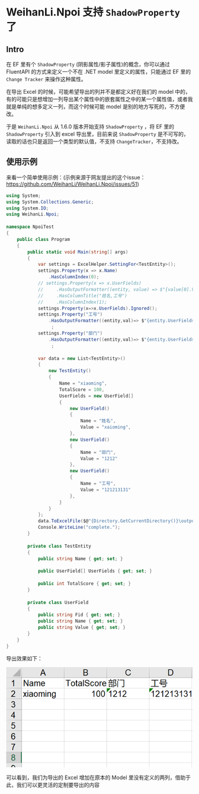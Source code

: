 # WeihanLi.Npoi 支持 `ShadowProperty` 了

## Intro

在 EF 里有个 `ShadowProperty` (阴影属性/影子属性)的概念，你可以通过 FluentAPI 的方式来定义一个不在 .NET model 里定义的属性，只能通过 EF 里的 `Change Tracker` 来操作这种属性。

在导出 Excel 的时候，可能希望导出的列并不是都定义好在我们的 model 中的，有的可能只是想增加一列导出某个属性中的嵌套属性之中的某一个属性值，或者我就是单纯的想多定义一列，而这个时候可能 model 是别的地方写死的，不方便改。

于是 `WeihanLi.Npoi` 从 1.6.0 版本开始支持 `ShadowProperty` ，将  EF 里的 `ShadowProperty` 引入到 excel 导出里，目前来说 `ShadowProperty` 是不可写的，读取的话也只是返回一个类型的默认值，不支持 `ChangeTracker`，不支持改。

## 使用示例

来看一个简单使用示例：(示例来源于网友提出的这个issue： <https://github.com/WeihanLi/WeihanLi.Npoi/issues/51>)

``` csharp
using System;
using System.Collections.Generic;
using System.IO;
using WeihanLi.Npoi;

namespace NpoiTest
{
    public class Program
    {
        public static void Main(string[] args)
        {
            var settings = ExcelHelper.SettingFor<TestEntity>();
            settings.Property(x => x.Name)
                .HasColumnIndex(0);
            // settings.Property(x => x.UserFields)
            //     .HasOutputFormatter((entity, value) => $"{value[0].Value},{value[2].Value}")
            //     .HasColumnTitle("姓名,工号")
            //     .HasColumnIndex(1);
            settings.Property(x=>x.UserFields).Ignored();
            settings.Property("工号")
                .HasOutputFormatter((entity,val)=> $"{entity.UserFields[2].Value}")
                 ;
            settings.Property("部门")
                .HasOutputFormatter((entity,val)=> $"{entity.UserFields[1].Value}")
                 ;

            var data = new List<TestEntity>()
            {
                new TestEntity()
                {
                    Name = "xiaoming",
                    TotalScore = 100,
                    UserFields = new UserField[]
                    {
                        new UserField()
                        {
                            Name = "姓名",
                            Value = "xaioming",
                        },
                        new UserField()
                        {
                            Name = "部门",
                            Value = "1212"
                        },
                        new UserField()
                        {
                            Name = "工号",
                            Value = "121213131"
                        },
                    }
                }
            };
            data.ToExcelFile($@"{Directory.GetCurrentDirectory()}\output.xls");
            Console.WriteLine("complete.");
        }

        private class TestEntity
        {
            public string Name { get; set; }

            public UserField[] UserFields { get; set; }

            public int TotalScore { get; set; }
        }

        private class UserField
        {
            public string Fid { get; set; }
            public string Name { get; set; }
            public string Value { get; set; }
        }
    }
}
```

导出效果如下：

![](./images/489462-20191213084226066-1767559517.png)

可以看到，我们为导出的 Excel 增加在原本的 Model 里没有定义的两列，借助于此，我们可以更灵活的定制要导出的内容
